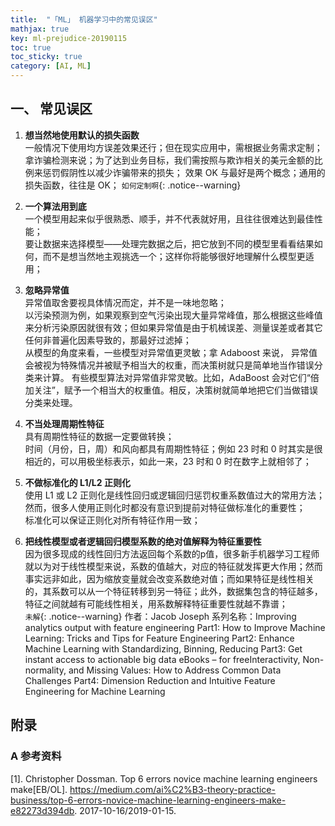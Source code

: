 ```yaml
---
title:  "「ML」 机器学习中的常见误区"
mathjax: true
key: ml-prejudice-20190115
toc: true
toc_sticky: true
category: [AI, ML]
---
```


## 一、 常见误区
1. **想当然地使用默认的损失函数**  
一般情况下使用均方误差效果还行；但在现实应用中，需根据业务需求定制；  
拿诈骗检测来说；为了达到业务目标，我们需按照与欺诈相关的美元金额的比例来惩罚假阴性以减少诈骗带来的损失；
效果 OK 与最好是两个概念；通用的损失函数，往往是 OK；
`如何定制啊`{: .notice--warning}

2. **一个算法用到底**  
一个模型用起来似乎很熟悉、顺手，并不代表就好用，且往往很难达到最佳性能；  
要让数据来选择模型——处理完数据之后，把它放到不同的模型里看看结果如何，而不是想当然地主观挑选一个；这样你将能够很好地理解什么模型更适用；  

3. **忽略异常值**  
异常值取舍要视具体情况而定，并不是一味地忽略；  
以污染预测为例，如果观察到空气污染出现大量异常峰值，那么根据这些峰值来分析污染原因就很有效；但如果异常值是由于机械误差、测量误差或者其它任何非普遍化因素导致的，那最好过滤掉；  
从模型的角度来看，一些模型对异常值更灵敏；拿 Adaboost 来说， 异常值会被视为特殊情况并被赋予相当大的权重，而决策树就只是简单地当作错误分类来计算。
有些模型算法对异常值非常灵敏。比如，AdaBoost 会对它们“倍加关注”，赋予一个相当大的权重值。相反，决策树就简单地把它们当做错误分类来处理。

4. **不当处理周期性特征**  
具有周期性特征的数据一定要做转换；   
时间（月份，日，周）和风向都具有周期性特征；例如 23 时和 0 时其实是很相近的，可以用极坐标表示，如此一来，23 时和 0 时在数字上就相邻了；  

5. **不做标准化的 L1/L2 正则化**  
使用 L1 或 L2 正则化是线性回归或逻辑回归惩罚权重系数值过大的常用方法；然而，很多人使用正则化时都没有意识到提前对特征做标准化的重要性；  
标准化可以保证正则化对所有特征作用一致；  

6. **把线性模型或者逻辑回归模型系数的绝对值解释为特征重要性**  
因为很多现成的线性回归方法返回每个系数的p值，很多新手机器学习工程师就以为对于线性模型来说，系数的值越大，对应的特征就发挥更大作用；然而事实远非如此，因为缩放变量就会改变系数绝对值；而如果特征是线性相关的，其系数可以从一个特征转移到另一特征；此外，数据集包含的特征越多，特征之间就越有可能线性相关，用系数解释特征重要性就越不靠谱；  
`未解`{: .notice--warning}
作者：Jacob Joseph
系列名称：Improving analytics output with feature engineering
Part1: How to Improve Machine Learning: Tricks and Tips for Feature Engineering
Part2: Enhance Machine Learning with Standardizing, Binning, Reducing
Part3: Get instant access to actionable big data eBooks – for freeInteractivity, Non-normality, and Missing Values: How to Address Common Data Challenges
Part4: Dimension Reduction and Intuitive Feature Engineering for Machine Learning

## 附录
###  A 参考资料
[1]. Christopher Dossman. Top 6 errors novice machine learning engineers make[EB/OL]. <https://medium.com/ai%C2%B3-theory-practice-business/top-6-errors-novice-machine-learning-engineers-make-e82273d394db>.  2017-10-16/2019-01-15.    

